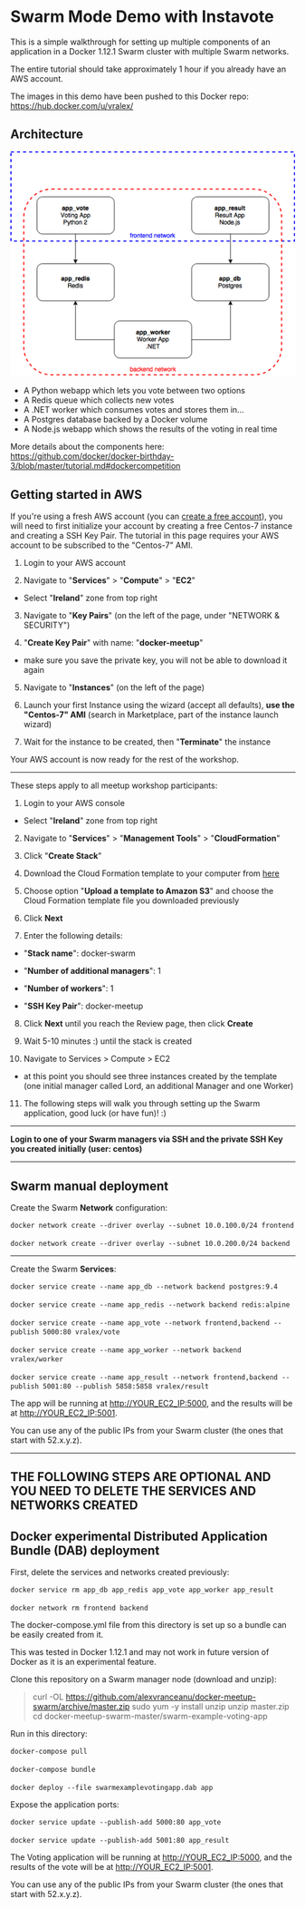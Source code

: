 Swarm Mode Demo with Instavote
=========

This is a simple walkthrough for setting up multiple components of an application in a Docker 1.12.1 Swarm cluster with multiple Swarm networks.

The entire tutorial should take approximately 1 hour if you already have an AWS account.

The images in this demo have been pushed to this Docker repo: https://hub.docker.com/u/vralex/

Architecture
-----

![Architecture diagram](architecture.png)

* A Python webapp which lets you vote between two options
* A Redis queue which collects new votes
* A .NET worker which consumes votes and stores them in…
* A Postgres database backed by a Docker volume
* A Node.js webapp which shows the results of the voting in real time

More details about the components here:
https://github.com/docker/docker-birthday-3/blob/master/tutorial.md#dockercompetition

Getting started in AWS
---------------

If you're using a fresh AWS account (you can [create a free account](https://aws.amazon.com)), you will need to first initialize your account by creating a free Centos-7 instance and creating a SSH Key Pair. The tutorial in this page requires your AWS account to be subscribed to the "Centos-7" AMI.

1. Login to your AWS account

2. Navigate to "**Services**" > "**Compute**" > "**EC2**"

- Select "**Ireland**" zone from top right
3. Navigate to "**Key Pairs**" (on the left of the page, under "NETWORK & SECURITY")

4. "**Create Key Pair**" with name: "**docker-meetup**"
- make sure you save the private key, you will not be able to download it again

5. Navigate to "**Instances**" (on the left of the page)

6. Launch your first Instance using the wizard (accept all defaults), **use the "Centos-7" AMI** (search in Marketplace, part of the instance launch wizard)

7. Wait for the instance to be created, then "**Terminate**" the instance

Your AWS account is now ready for the rest of the workshop.

----------

These steps apply to all meetup workshop participants:

1. Login to your AWS console

- Select "**Ireland**" zone from top right

2. Navigate to "**Services**" > "**Management Tools**" > "**CloudFormation**"

3. Click "**Create Stack**"

4. Download the Cloud Formation template to your computer from [here](https://raw.githubusercontent.com/alexvranceanu/docker-meetup-swarm/master/swarm-aws/swarm-cloudformation.tmpl)

5. Choose option "**Upload a template to Amazon S3**" and choose the Cloud Formation template file you downloaded previously

6. Click **Next**

7. Enter the following details:

- "**Stack name**": docker-swarm

- "**Number of additional managers**": 1

- "**Number of workers**": 1

- "**SSH Key Pair**": docker-meetup

8. Click **Next** until you reach the Review page, then click **Create**

9. Wait 5-10 minutes :) until the stack is created

10. Navigate to Services > Compute > EC2
- at this point you should see three instances created by the template (one initial manager called Lord, an additional Manager and one Worker)

11. The following steps will walk you through setting up the Swarm application, good luck (or have fun)! :)

----------

**Login to one of your Swarm managers via SSH and the private SSH Key you created initially (user: centos)**

----------


Swarm manual deployment
-----
Create the Swarm **Network** configuration:

	docker network create --driver overlay --subnet 10.0.100.0/24 frontend

	docker network create --driver overlay --subnet 10.0.200.0/24 backend


----------


Create the Swarm **Services**:

	docker service create --name app_db --network backend postgres:9.4

	docker service create --name app_redis --network backend redis:alpine

	docker service create --name app_vote --network frontend,backend --publish 5000:80 vralex/vote

	docker service create --name app_worker --network backend vralex/worker

	docker service create --name app_result --network frontend,backend --publish 5001:80 --publish 5858:5858 vralex/result

The app will be running at [http://YOUR_EC2_IP:5000](http://YOUR_EC2_IP:5000), and the results will be at [http://YOUR_EC2_IP:5001](http://YOUR_EC2_IP:5001).

You can use any of the public IPs from your Swarm cluster (the ones that start with 52.x.y.z).

----

**THE FOLLOWING STEPS ARE OPTIONAL AND YOU NEED TO DELETE THE SERVICES AND NETWORKS CREATED**
----

Docker experimental Distributed Application Bundle (DAB) deployment
-----

First, delete the services and networks created previously:

	docker service rm app_db app_redis app_vote app_worker app_result

	docker network rm frontend backend


The docker-compose.yml file from this directory is set up so a bundle can be easily created from it.

This was tested in Docker 1.12.1 and may not work in future version of Docker as it is an experimental feature.

Clone this repository on a Swarm manager node (download and unzip):

> curl -OL https://github.com/alexvranceanu/docker-meetup-swarm/archive/master.zip
> sudo yum -y install unzip
> unzip master.zip
> cd docker-meetup-swarm-master/swarm-example-voting-app

Run in this directory:

	docker-compose pull

    docker-compose bundle

    docker deploy --file swarmexamplevotingapp.dab app


Expose the application ports:

    docker service update --publish-add 5000:80 app_vote

    docker service update --publish-add 5001:80 app_result

The Voting application will be running at [http://YOUR_EC2_IP:5000](http://YOUR_EC2_IP:5000), and the results of the vote will be at [http://YOUR_EC2_IP:5001](http://YOUR_EC2_IP:5001).

You can use any of the public IPs from your Swarm cluster (the ones that start with 52.x.y.z).